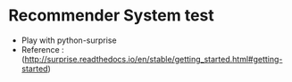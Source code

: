 # Recommender System test
- Play with python-surprise
- Reference : (http://surprise.readthedocs.io/en/stable/getting_started.html#getting-started)
